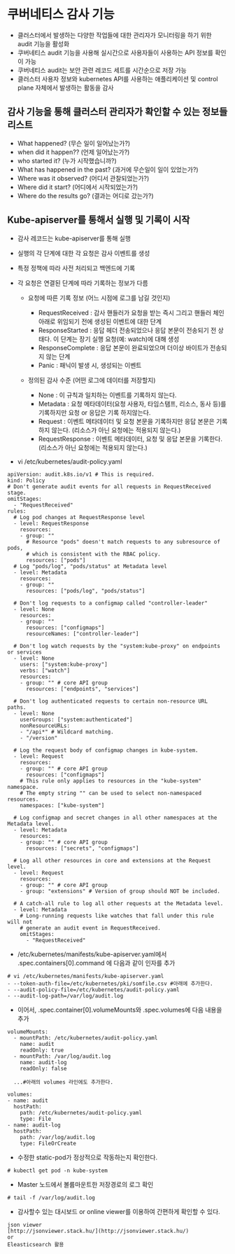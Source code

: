 # 쿠버네티스 감사 기능
- 클러스터에서 발생하는 다양한 작업들에 대한 관리자가 모니터링을 하기 위한 audit 기능을 활성화
- 쿠버네티스 audit 기능을 사용해 실시간으로 사용자들이 사용하는 API 정보를 확인이 가능
- 쿠버네티스 audit는 보안 관련 레코드 세트를 시간순으로 저장 가능
- 클러스터 사용자 정보와 kubernetes API를 사용하는 애플리케이션 및 control plane 자체에서 발생하는 활동을 감사

## 감사 기능을 통해 클러스터 관리자가 확인할 수 있는 정보들 리스트
- What happened?                 (무슨 일이 일어났는가?)
- when did it happen??           (언제 일어났는가?)
- who started it?                (누가 시작했습니까?)
- What has happened in the past? (과거에 무슨일이 일이 있었는가?)
- Where was it observed?         (어디서 관찰되었는가?)
- Where did it start?            (어디에서 시작되었는가?)
- Where do the results go?       (결과는 어디로 갔는가?)

## Kube-apiserver를 통해서 실행 및 기록이 시작
- 감사 레코드는 kube-apiserver를 통해 실행
- 실행의 각 단계에 대한 각 요청은 감사 이벤트를 생성
- 특정 정책에 따라 사전 처리되고 백엔드에 기록
- 각 요청은 연결된 단계에 따라 기록하는 정보가 다름
  - 요청에 따른 기록 정보 (어느 시점에 로그를 남길 것인지)
    - RequestReceived : 감사 핸들러가 요청을 받는 즉시 그리고 핸들러 체인 아래로 위임되기 전에 생성된 이벤트에 대한 단계
    - ResponseStarted : 응답 헤더 전송되었으나 응답 본문이 전송되기 전 상태다. 이 단계는 장기 실행 요청(예: watch)에 대해 생성
    - ResponseComplete : 응답 본문이 완료되었으며 더이상 바이트가 전송되지 않는 단계
    - Panic : 패닉이 발생 시, 생성되는 이벤트

  - 정의된 감사 수준 (어떤 로그에 데이터를 저장할지)
    - None : 이 규칙과 일치하는 이벤트를 기록하지 않는다.
    - Metadata : 요청 메타데이터(요청 사용자, 타임스탬프, 리소스, 동사 등)를 기록하지만 요청 or 응답은 기록 하지않는다.
    - Request : 이벤트 메타데이터 및 요청 본문을 기록하지만 응답 본문은 기록하지 않는다. (리소스가 아닌 요청에는 적용되지 않는다.)
    - RequestResponse : 이벤트 메타데이터, 요청 및 응답 본문을 기록한다. (리소스가 아닌 요청에는 적용되지 않는다.)
  

- vi /etc/kubernetes/audit-policy.yaml 

```
apiVersion: audit.k8s.io/v1 # This is required.
kind: Policy
# Don't generate audit events for all requests in RequestReceived stage.
omitStages:
  - "RequestReceived"
rules:
  # Log pod changes at RequestResponse level
  - level: RequestResponse
    resources:
    - group: ""
      # Resource "pods" doesn't match requests to any subresource of pods,
      # which is consistent with the RBAC policy.
      resources: ["pods"]
  # Log "pods/log", "pods/status" at Metadata level
  - level: Metadata
    resources:
    - group: ""
      resources: ["pods/log", "pods/status"]

  # Don't log requests to a configmap called "controller-leader"
  - level: None
    resources:
    - group: ""
      resources: ["configmaps"]
      resourceNames: ["controller-leader"]

  # Don't log watch requests by the "system:kube-proxy" on endpoints or services
  - level: None
    users: ["system:kube-proxy"]
    verbs: ["watch"]
    resources:
    - group: "" # core API group
      resources: ["endpoints", "services"]

  # Don't log authenticated requests to certain non-resource URL paths.
  - level: None
    userGroups: ["system:authenticated"]
    nonResourceURLs:
    - "/api*" # Wildcard matching.
    - "/version"

  # Log the request body of configmap changes in kube-system.
  - level: Request
    resources:
    - group: "" # core API group
      resources: ["configmaps"]
    # This rule only applies to resources in the "kube-system" namespace.
    # The empty string "" can be used to select non-namespaced resources.
    namespaces: ["kube-system"]

  # Log configmap and secret changes in all other namespaces at the Metadata level.
  - level: Metadata
    resources:
    - group: "" # core API group
      resources: ["secrets", "configmaps"]

  # Log all other resources in core and extensions at the Request level.
  - level: Request
    resources:
    - group: "" # core API group
    - group: "extensions" # Version of group should NOT be included.

  # A catch-all rule to log all other requests at the Metadata level.
  - level: Metadata
    # Long-running requests like watches that fall under this rule will not
    # generate an audit event in RequestReceived.
    omitStages:
      - "RequestReceived"
```

- /etc/kubernetes/manifests/kube-apiserver.yaml에서 .spec.containers[0].command 에 다음과 같이 인자를 추가
```
# vi /etc/kubernetes/manifests/kube-apiserver.yaml
- --token-auth-file=/etc/kubernetes/pki/somfile.csv #아래에 추가한다.
- --audit-policy-file=/etc/kubernetes/audit-policy.yaml
- --audit-log-path=/var/log/audit.log
```

- 이어서, .spec.container[0].volumeMounts와 .spec.volumes에 다음 내용을 추가
```
volumeMounts:
  - mountPath: /etc/kubernetes/audit-policy.yaml
    name: audit
    readOnly: true
  - mountPath: /var/log/audit.log
    name: audit-log
    readOnly: false
  
  ...#아래의 volumes 라인에도 추가한다.

volumes:
- name: audit
  hostPath:
    path: /etc/kubernetes/audit-policy.yaml
    type: File
- name: audit-log
  hostPath:
    path: /var/log/audit.log
    type: FileOrCreate

```
- 수정한 static-pod가 정상적으로 작동하는지 확인한다.
```
# kubectl get pod -n kube-system
```

- Master 노드에서 볼륨마운트한 저장경로의 로그 확인
```
# tail -f /var/log/audit.log
```

- 감사할수 있는 대시보드 or online viewer를 이용하여 간편하게 확인할 수 있다.
```
json viewer
[http://jsonviewer.stack.hu/](http://jsonviewer.stack.hu/)
or
Eleasticsearch 활용
```


